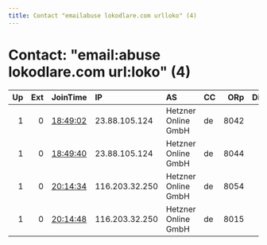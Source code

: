 ```yaml
---
title: Contact "emailabuse lokodlare.com urlloko" (4)
---
```


# Contact: "email:abuse lokodlare.com url:loko" (4)

|   Up |   Ext | JoinTime                                                                                              | IP             | AS                  | CC   |   ORp |   Dirp | OS    | Version   | Nickname        |   eFamMembers |
|-----:|------:|:------------------------------------------------------------------------------------------------------|:---------------|:--------------------|:-----|------:|-------:|:------|:----------|:----------------|--------------:|
|    1 |     0 | [18:49:02](https://nusenu.github.io/OrNetStats/w/relay/D6A17C6FD1F339DB94AB07497BB8B1EA59E576D7.html) | 23.88.105.124  | Hetzner Online GmbH | de   |  8042 |      0 | Linux | 0.4.6.9   | hetzDEicebeer55 |           153 |
|    1 |     0 | [18:49:40](https://nusenu.github.io/OrNetStats/w/relay/6B862A18DC88E988508072A1F704D7639147AE32.html) | 23.88.105.124  | Hetzner Online GmbH | de   |  8044 |      0 | Linux | 0.4.6.9   | hetzDEicebeer56 |           153 |
|    1 |     0 | [20:14:34](https://nusenu.github.io/OrNetStats/w/relay/B77F76AF93D1981374FAB78D145F1E8E416626E8.html) | 116.203.32.250 | Hetzner Online GmbH | de   |  8054 |      0 | Linux | 0.4.6.9   | hetzDEicebeer57 |           153 |
|    1 |     0 | [20:14:48](https://nusenu.github.io/OrNetStats/w/relay/1C486D97A570B175811F49681E7228AFDB21553F.html) | 116.203.32.250 | Hetzner Online GmbH | de   |  8015 |      0 | Linux | 0.4.6.9   | hetzDEicebeer58 |           153 |
